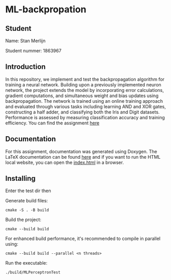# ML-backpropation

## Student

Name: Stan Merlijn

Student nummer: 1863967

## Introduction
In this repository, we implement and test the backpropagation algorithm for training a neural network. Building upon a previously implemented neuron network, the project extends the model by incorporating error calculations, gradient computations, and simultaneous weight and bias updates using backpropagation. The network is trained using an online training approach and evaluated through various tasks including learning AND and XOR gates, constructing a half adder, and classifying both the Iris and Digit datasets. Performance is assessed by measuring classification accuracy and training efficiency. You can find the assignment [here](https://canvas.hu.nl/courses/44675/assignments/343531)

## Documentation
For this assignment, documentation was generated using Doxygen. 
The LaTeX documentation can be found [here](docs/latex/refman.pdf) and if you want to run the HTML local website, you can open the [index.html](docs/html/index.html) in a browser.

## Installing
Enter the test dir then

Generate build files:

```
cmake -S . -B build
```

Build the project:

```
cmake --build build
```
For enhanced build performance, it's recommended to compile in parallel using:

```
cmake --build build --parallel <n threads>
```

Run the executable:

```
./build/MLPerceptronTest
```